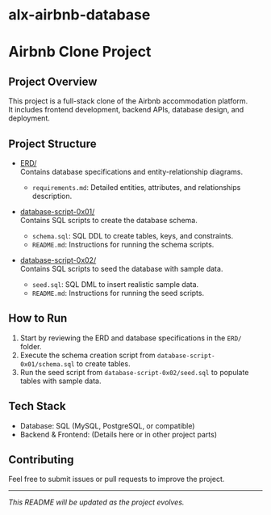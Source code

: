 # alx-airbnb-database 
# Airbnb Clone Project

## Project Overview
This project is a full-stack clone of the Airbnb accommodation platform.  
It includes frontend development, backend APIs, database design, and deployment.

## Project Structure

- [ERD/](./ERD)  
  Contains database specifications and entity-relationship diagrams.  
  - `requirements.md`: Detailed entities, attributes, and relationships description.

- [database-script-0x01/](./database-script-0x01)  
  Contains SQL scripts to create the database schema.  
  - `schema.sql`: SQL DDL to create tables, keys, and constraints.  
  - `README.md`: Instructions for running the schema scripts.

- [database-script-0x02/](./database-script-0x02)  
  Contains SQL scripts to seed the database with sample data.  
  - `seed.sql`: SQL DML to insert realistic sample data.  
  - `README.md`: Instructions for running the seed scripts.

## How to Run

1. Start by reviewing the ERD and database specifications in the `ERD/` folder.  
2. Execute the schema creation script from `database-script-0x01/schema.sql` to create tables.  
3. Run the seed script from `database-script-0x02/seed.sql` to populate tables with sample data.

## Tech Stack
- Database: SQL (MySQL, PostgreSQL, or compatible)  
- Backend & Frontend: (Details here or in other project parts)

## Contributing
Feel free to submit issues or pull requests to improve the project.

---

*This README will be updated as the project evolves.*
